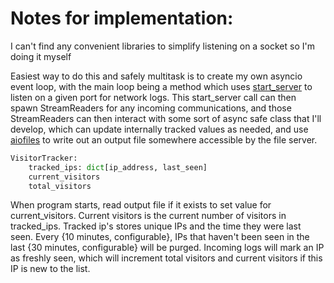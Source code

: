 # Notes for implementation:

I can't find any convenient libraries to simplify listening on a socket so I'm doing it myself

Easiest way to do this and safely multitask is to create my own asyncio event loop, with the main loop being a method which uses [start_server](https://docs.python.org/3.10/library/asyncio-stream.html#asyncio.start_server) to listen on a given port for network logs. This start_server call can then spawn StreamReaders for any incoming communications, and those StreamReaders can then interact with some sort of async safe class that I'll develop, which can update internally tracked values as needed, and use [aiofiles](https://pypi.org/project/aiofiles/) to write out an output file somewhere accessible by the file server.

```Python
VisitorTracker:
    tracked_ips: dict[ip_address, last_seen]
    current_visitors
    total_visitors
```

When program starts, read output file if it exists to set value for current_visitors. Current visitors is the current number of visitors in tracked_ips. Tracked ip's stores unique IPs and the time they were last seen. Every {10 minutes, configurable}, IPs that haven't been seen in the last {30 minutes, configurable} will be purged. Incoming logs will mark an IP as freshly seen, which will increment total visitors and current visitors if this IP is new to the list.
